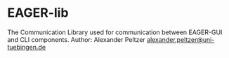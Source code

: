 # EAGER-lib
The Communication Library used for communication between EAGER-GUI and CLI components. 
Author: Alexander Peltzer <alexander.peltzer@uni-tuebingen.de>
